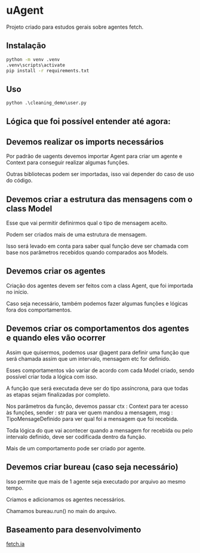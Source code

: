 # uAgent

Projeto criado para estudos gerais sobre agentes fetch.

## Instalação

```bash
python -m venv .venv
.venv\scripts\activate
pip install -r requirements.txt
```

## Uso

```python
python .\cleaning_demo\user.py
```

## Lógica que foi possível entender até agora:

## Devemos realizar os imports necessários

Por padrão de uagents devemos importar Agent para criar um agente e
Context para conseguir realizar algumas funções.

Outras bibliotecas podem ser importadas, isso vai depender
do caso de uso do código.



## Devemos criar a estrutura das mensagens com o class Model

Esse que vai permitir definirmos qual o tipo de mensagem aceito.

Podem ser criados mais de uma estrutura de mensagem.

Isso será levado em conta para saber qual função deve ser
chamada com base nos parâmetros recebidos quando comparados
aos Models.



## Devemos criar os agentes

Criação dos agentes devem ser feitos com a class Agent, que
foi importada no início.


Caso seja necessário, também podemos fazer algumas funções e 
lógicas fora dos comportamentos.


## Devemos criar os comportamentos dos agentes e quando eles vão ocorrer

Assim que quisermos, podemos usar @agent para definir uma função
que será chamada assim que um intervalo, mensagem etc for definido.

Esses comportamentos vão variar de acordo com cada Model criado, sendo
possível criar toda a lógica com isso.

A função que será executada deve ser do tipo assíncrona, para que
todas as etapas sejam finalizadas por completo.

Nos parâmetros da função, devemos passar ctx : Context para ter acesso às funções, sender : str para ver quem mandou a mensagem, msg : TipoMensageDefinido
para ver qual foi a mensagem que foi recebida.

Toda lógica do que vai acontecer quando a mensagem for recebida ou pelo intervalo
definido, deve ser codificada dentro da função.

Mais de um comportamento pode ser criado por agente.



## Devemos criar bureau (caso seja necessário)

Isso permite que mais de 1 agente seja executado por arquivo ao
mesmo tempo.

Criamos e adicionamos os agentes necessários.

Chamamos bureau.run() no main do arquivo.

## Baseamento para desenvolvimento

[fetch.ia](https://fetch.ai/docs/guides/agents/installing-uagent)
